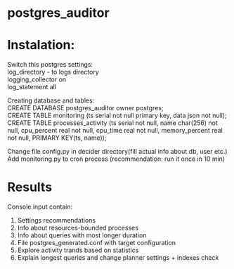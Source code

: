# postgres_auditor

# Instalation:
Switch this postgres settings: \
log_directory - to logs directory \
logging_collector on \
log_statement all 

Creating database and tables: \
CREATE DATABASE postgres_auditor owner postgres; \
CREATE TABLE monitoring (ts serial not null primary key, data json not null); \
CREATE TABLE processes_activity (ts serial not null, name char(256) not null, cpu_percent real not null, cpu_time real not null, memory_percent real not null, PRIMARY KEY(ts, name));

Change file config.py in decider directory(fill actual info about db, user etc.) \
Add monitoring.py to cron process (recommendation: run it once in 10 min)

# Results
Console input contain: 
1. Settings recommendations
2. Info about resources-bounded processes 
3. Info about queries with most longer duration 
4. File postgres_generated.conf with target configuration
5. Explore activity trands based on statistics
6. Explain longest queries and change planner settings + indexes check

